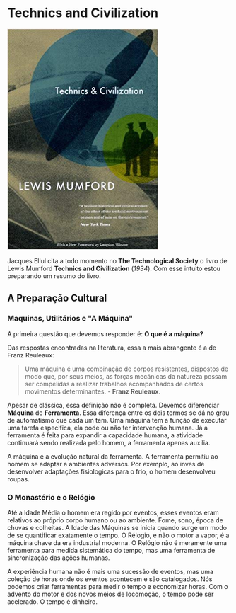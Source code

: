 # Technics and Civilization

![Zuckerberg no Senado Americano](../resources/Technics_and_Civilization.jpg)

Jacques Ellul cita a todo momento no **The Technological Society** o livro de Lewis Mumford **Technics and Civilization** (_1934_). Com esse intuito estou preparando um resumo do livro.

## A Preparação Cultural

### Maquinas, Utilitários e "A Máquina"

A primeira questão que devemos responder é: **O que é a máquina?**

Das respostas encontradas na literatura, essa a mais abrangente é a de Franz Reuleaux:

> Uma máquina é uma combinação de corpos resistentes, dispostos de modo que, por seus meios, as forças mecânicas da natureza possam ser compelidas a realizar trabalhos acompanhados de certos movimentos determinantes. - **Franz Reuleaux**.

Apesar de clássica, essa definição não é completa. Devemos diferenciar **Máquina** de **Ferramenta**. Essa diferença entre os dois termos se dá no grau de automatismo que cada um tem. Uma máquina tem a função de executar uma tarefa especifica, ela pode ou não ter intervenção humana. Já a ferramenta é feita para expandir a capacidade humana, a atividade continuará sendo realizada pelo homem, a ferramenta apenas auxilia.

A máquina é a evolução natural da ferramenta. A ferramenta permitiu ao homem se adaptar a ambientes adversos. Por exemplo, ao inves de desenvolver adaptações fisiologicas para o frio, o homem desenvolveu roupas.

### O Monastério e o Relógio

Até a Idade Média o homem era regido por eventos, esses eventos eram relativos ao próprio corpo humano ou ao ambiente. Fome, sono, época de chuvas e colheitas. A Idade das Máquinas se inicia quando surge um modo de se quantificar exatamente o tempo. O Rélogio, e não o motor a vapor, é a máquina chave da era industrial moderna. O Relógio não é meramente uma ferramenta para medida sistemática do tempo, mas uma ferramenta de sincronização das ações humanas. 

A experiência humana não é mais uma sucessão de eventos, mas uma coleção de horas onde os eventos acontecem e são catalogados. Nós podemos criar ferramentas para medir o tempo e economizar horas. Com o advento do motor e dos novos meios de locomoção, o tempo pode ser acelerado. O tempo é dinheiro.